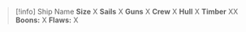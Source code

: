 > [!info] Ship Name
> **Size** X **Sails** X **Guns** X **Crew** X **Hull** X **Timber** XX
> **Boons:** X
> **Flaws:** X
